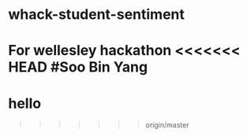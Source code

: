 # whack-student-sentiment
For wellesley hackathon 
<<<<<<< HEAD
#Soo Bin Yang
=======
# hello
>>>>>>> origin/master
